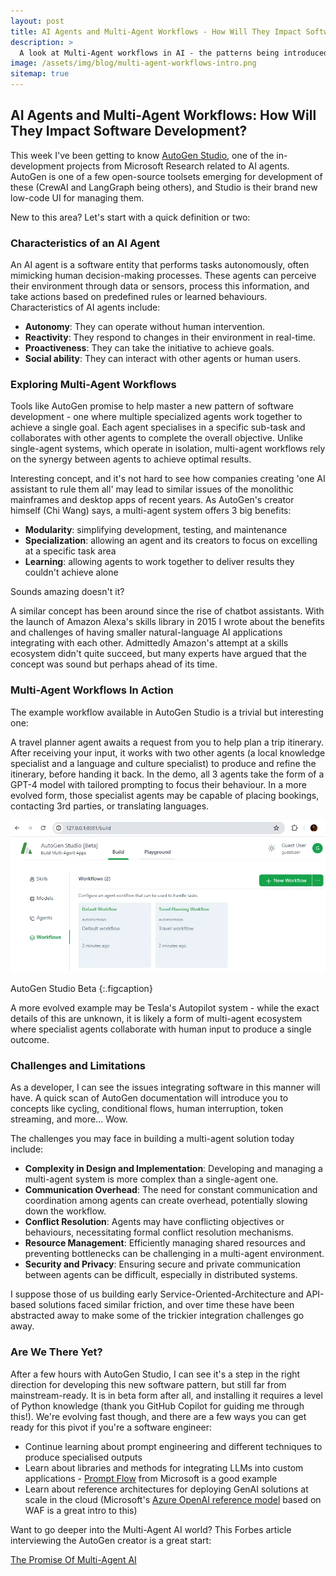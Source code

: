 ```yaml
---
layout: post
title: AI Agents and Multi-Agent Workflows - How Will They Impact Software Development?
description: >
  A look at Multi-Agent workflows in AI - the patterns being introduced, and current tooling available to developers. Includes examples for AutoGen Studio.
image: /assets/img/blog/multi-agent-workflows-intro.png
sitemap: true
---
```


## AI Agents and Multi-Agent Workflows: How Will They Impact Software Development?

This week I've been getting to know [AutoGen Studio](https://autogen-studio.com/), one of the in-development projects from Microsoft Research related to AI agents. AutoGen is one of a few open-source toolsets emerging for development of these (CrewAI and LangGraph being others), and Studio is their brand new low-code UI for managing them.

New to this area? Let's start with a quick definition or two:

### Characteristics of an AI Agent

An AI agent is a software entity that performs tasks autonomously, often mimicking human decision-making processes. These agents can perceive their environment through data or sensors, process this information, and take actions based on predefined rules or learned behaviours. Characteristics of AI agents include:

- **Autonomy**: They can operate without human intervention.
- **Reactivity**: They respond to changes in their environment in real-time.
- **Proactiveness**: They can take the initiative to achieve goals.
- **Social ability**: They can interact with other agents or human users.

### Exploring Multi-Agent Workflows

Tools like AutoGen promise to help master a new pattern of software development - one where multiple specialized agents work together to achieve a single goal. Each agent specialises in a specific sub-task and collaborates with other agents to complete the overall objective. Unlike single-agent systems, which operate in isolation, multi-agent workflows rely on the synergy between agents to achieve optimal results.

Interesting concept, and it's not hard to see how companies creating 'one AI assistant to rule them all' may lead to similar issues of the monolithic mainframes and desktop apps of recent years. As AutoGen's creator himself (Chi Wang) says, a multi-agent system offers 3 big benefits:

- **Modularity**: simplifying development, testing, and maintenance
- **Specialization**: allowing an agent and its creators to focus on excelling at a specific task area
- **Learning**: allowing agents to work together to deliver results they couldn't achieve alone

Sounds amazing doesn't it?

A similar concept has been around since the rise of chatbot assistants. With the launch of Amazon Alexa's skills library in 2015 I wrote about the benefits and challenges of having smaller natural-language AI applications integrating with each other. Admittedly Amazon's attempt at a skills ecosystem didn't quite succeed, but many experts have argued that the concept was sound but perhaps ahead of its time.

### Multi-Agent Workflows In Action

The example workflow available in AutoGen Studio is a trivial but interesting one:

A travel planner agent awaits a request from you to help plan a trip itinerary. After receiving your input, it works with two other agents (a local knowledge specialist and a language and culture specialist) to produce and refine the itinerary, before handing it back. In the demo, all 3 agents take the form of a GPT-4 model with tailored prompting to focus their behaviour. In a more evolved form, those specialist agents may be capable of placing bookings, contacting 3rd parties, or translating languages.

![AutoGen Studio Beta](/assets/img/blog/autogen-studio.png)

AutoGen Studio Beta
{:.figcaption}

A more evolved example may be Tesla's Autopilot system - while the exact details of this are unknown, it is likely a form of multi-agent ecosystem where specialist agents collaborate with human input to produce a single outcome.

### Challenges and Limitations
As a developer, I can see the issues integrating software in this manner will have. A quick scan of AutoGen documentation will introduce you to concepts like cycling, conditional flows, human interruption, token streaming, and more... Wow.

The challenges you may face in building a multi-agent solution today include:

- **Complexity in Design and Implementation**: Developing and managing a multi-agent system is more complex than a single-agent one.
- **Communication Overhead**: The need for constant communication and coordination among agents can create overhead, potentially slowing down the workflow.
- **Conflict Resolution**: Agents may have conflicting objectives or behaviours, necessitating formal conflict resolution mechanisms.
- **Resource Management**: Efficiently managing shared resources and preventing bottlenecks can be challenging in a multi-agent environment.
- **Security and Privacy**: Ensuring secure and private communication between agents can be difficult, especially in distributed systems.

I suppose those of us building early Service-Oriented-Architecture and API-based solutions faced similar friction, and over time these have been abstracted away to make some of the trickier integration challenges go away.

### Are We There Yet?

After a few hours with AutoGen Studio, I can see it's a step in the right direction for developing this new software pattern, but still far from mainstream-ready. It is in beta form after all, and installing it requires a level of Python knowledge (thank you GitHub Copilot for guiding me through this!). We're evolving fast though, and there are a few ways you can get ready for this pivot if you're a software engineer:

- Continue learning about prompt engineering and different techniques to produce specialised outputs
- Learn about libraries and methods for integrating LLMs into custom applications - [Prompt Flow](https://github.com/microsoft/promptflow) from Microsoft is a good example
- Learn about reference architectures for deploying GenAI solutions at scale in the cloud (Microsoft's [Azure OpenAI reference model](https://learn.microsoft.com/en-us/azure/architecture/ai-ml/architecture/baseline-openai-e2e-chat) based on WAF is a great intro to this)

Want to go deeper into the Multi-Agent AI world? This Forbes article interviewing the AutoGen creator is a great start:

[The Promise Of Multi-Agent AI](https://www.forbes.com/sites/joannechen/2024/05/24/the-promise-of-multi-agent-ai/)

